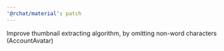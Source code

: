 ```yaml
---
'@rchat/material': patch
---
```


Improve thumbnail extracting algorithm, by omitting non-word characters (AccountAvatar)
